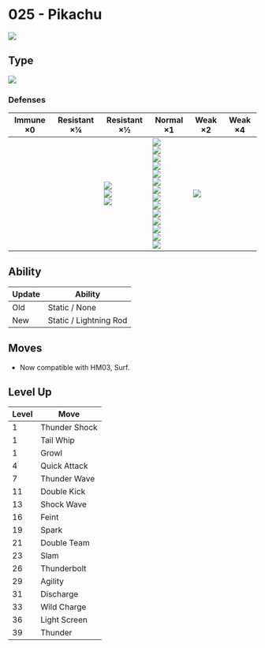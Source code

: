 # 025 - Pikachu
![][025]

## Type

![][electric]

### Defenses

Immune ×0 | Resistant ×¼ | Resistant ×½                                     | Normal ×1                                                                                                                                                                                                          | Weak ×2         | Weak ×4 | 
---       | ---          | ---                                              | ---                                                                                                                                                                                                                | ---             | ---     | 
          |              | ![][flying]<br> ![][steel]<br> ![][electric]<br> | ![][normal]<br> ![][fighting]<br> ![][poison]<br> ![][rock]<br> ![][bug]<br> ![][ghost]<br> ![][fire]<br> ![][water]<br> ![][grass]<br> ![][psychic]<br> ![][ice]<br> ![][dragon]<br> ![][dark]<br> ![][fairy]<br> | ![][ground]<br> |         | 

## Ability

Update | Ability                | 
---    | ---                    | 
Old    | Static / None          | 
New    | Static / Lightning Rod | 

## Moves

 - Now compatible with HM03, Surf.

## Level Up

Level | Move          | 
---   | ---           | 
1     | Thunder Shock | 
1     | Tail Whip     | 
1     | Growl         | 
4     | Quick Attack  | 
7     | Thunder Wave  | 
11    | Double Kick   | 
13    | Shock Wave    | 
16    | Feint         | 
19    | Spark         | 
21    | Double Team   | 
23    | Slam          | 
26    | Thunderbolt   | 
29    | Agility       | 
31    | Discharge     | 
33    | Wild Charge   | 
36    | Light Screen  | 
39    | Thunder       | 

[025]: ../img/pokemon/025.png
[normal]: ../img/types/normal.png
[fire]: ../img/types/fire.png
[fighting]: ../img/types/fighting.png
[water]: ../img/types/water.png
[flying]: ../img/types/flying.png
[grass]: ../img/types/grass.png
[poison]: ../img/types/poison.png
[electric]: ../img/types/electric.png
[ground]: ../img/types/ground.png
[psychic]: ../img/types/psychic.png
[rock]: ../img/types/rock.png
[ice]: ../img/types/ice.png
[bug]: ../img/types/bug.png
[dragon]: ../img/types/dragon.png
[ghost]: ../img/types/ghost.png
[dark]: ../img/types/dark.png
[steel]: ../img/types/steel.png
[fairy]: ../img/types/fairy.png
